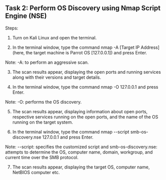 ## **Task 2: Perform OS Discovery using Nmap Script Engine (NSE)**

Steps:

1. Turn on Kali Linux and open the terminal.

2. In the terminal window, type the command nmap -A [Target IP Address] (here, the target machine is Parrot OS [127.0.0.1]) and press Enter.

Note: -A: to perform an aggressive scan. 

3. The scan results appear, displaying the open ports and running services along with their versions and target details.

4. In the terminal window, type the command nmap -O 127.0.0.1 and press Enter.

Note: -O: performs the OS discovery.

5. The scan results appear, displaying information about open ports, respective services running on the open ports, and the name of the OS running on the target system.

6. In the terminal window, type the command nmap --script smb-os-discovery.nse 127.0.0.1 and press Enter.

Note: --script: specifies the customized script and smb-os-discovery.nse: attempts to determine the OS, computer name, domain, workgroup, and current time over the SMB protocol.

7. The scan results appear, displaying the target OS, computer name, NetBIOS computer etc.

